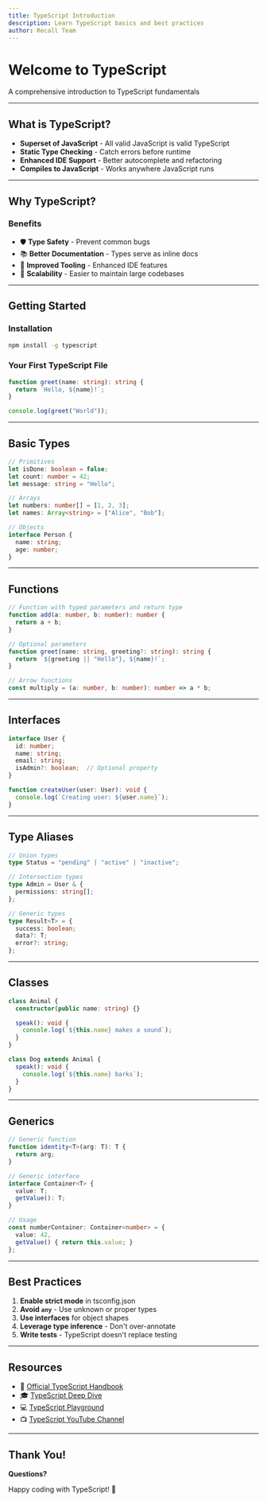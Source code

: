```yaml
---
title: TypeScript Introduction
description: Learn TypeScript basics and best practices
author: Recall Team
---
```


# Welcome to TypeScript

A comprehensive introduction to TypeScript fundamentals

---

## What is TypeScript?

- **Superset of JavaScript** - All valid JavaScript is valid TypeScript
- **Static Type Checking** - Catch errors before runtime
- **Enhanced IDE Support** - Better autocomplete and refactoring
- **Compiles to JavaScript** - Works anywhere JavaScript runs

---

## Why TypeScript?

### Benefits

- 🛡️ **Type Safety** - Prevent common bugs
- 📚 **Better Documentation** - Types serve as inline docs
- 🔧 **Improved Tooling** - Enhanced IDE features
- 🚀 **Scalability** - Easier to maintain large codebases

---

## Getting Started

### Installation

```bash
npm install -g typescript
```

### Your First TypeScript File

```typescript
function greet(name: string): string {
  return `Hello, ${name}!`;
}

console.log(greet("World"));
```

---

## Basic Types

```typescript
// Primitives
let isDone: boolean = false;
let count: number = 42;
let message: string = "Hello";

// Arrays
let numbers: number[] = [1, 2, 3];
let names: Array<string> = ["Alice", "Bob"];

// Objects
interface Person {
  name: string;
  age: number;
}
```

---

## Functions

```typescript
// Function with typed parameters and return type
function add(a: number, b: number): number {
  return a + b;
}

// Optional parameters
function greet(name: string, greeting?: string): string {
  return `${greeting || "Hello"}, ${name}!`;
}

// Arrow functions
const multiply = (a: number, b: number): number => a * b;
```

---

## Interfaces

```typescript
interface User {
  id: number;
  name: string;
  email: string;
  isAdmin?: boolean;  // Optional property
}

function createUser(user: User): void {
  console.log(`Creating user: ${user.name}`);
}
```

---

## Type Aliases

```typescript
// Union types
type Status = "pending" | "active" | "inactive";

// Intersection types
type Admin = User & {
  permissions: string[];
};

// Generic types
type Result<T> = {
  success: boolean;
  data?: T;
  error?: string;
};
```

---

## Classes

```typescript
class Animal {
  constructor(public name: string) {}

  speak(): void {
    console.log(`${this.name} makes a sound`);
  }
}

class Dog extends Animal {
  speak(): void {
    console.log(`${this.name} barks`);
  }
}
```

---

## Generics

```typescript
// Generic function
function identity<T>(arg: T): T {
  return arg;
}

// Generic interface
interface Container<T> {
  value: T;
  getValue(): T;
}

// Usage
const numberContainer: Container<number> = {
  value: 42,
  getValue() { return this.value; }
};
```

---

## Best Practices

1. **Enable strict mode** in tsconfig.json
2. **Avoid `any`** - Use unknown or proper types
3. **Use interfaces** for object shapes
4. **Leverage type inference** - Don't over-annotate
5. **Write tests** - TypeScript doesn't replace testing

---

## Resources

- 📖 [Official TypeScript Handbook](https://www.typescriptlang.org/docs/)
- 🎓 [TypeScript Deep Dive](https://basarat.gitbook.io/typescript/)
- 💻 [TypeScript Playground](https://www.typescriptlang.org/play)
- 📺 [TypeScript YouTube Channel](https://www.youtube.com/c/typescript)

---

## Thank You!

**Questions?**

Happy coding with TypeScript! 🎉
